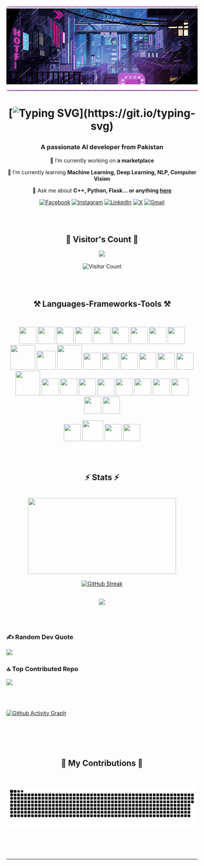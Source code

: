 
<img src="https://raw.githubusercontent.com/faizanzahid-ai/faizanzahid-ai/main/animated-dividing-line-image-0255.gif" width="1500" height="2" alt="Animated Dividing Line" />
<br>

<img src="https://raw.githubusercontent.com/faizanzahid-ai/faizanzahid-ai/main/xK.gif" width="1500" height="200" alt="" />

<img src="https://raw.githubusercontent.com/faizanzahid-ai/faizanzahid-ai/main/animated-dividing-line-image-0255.gif" width="1500" height="2" alt="Animated Dividing Line" />


<h1 align="center">
    

[![Typing SVG](https://readme-typing-svg.demolab.com?font=Righteous&size=35&color=045B62&pause=1000&center=true&vCenter=true&height=70&duration=4000&width=500&lines=Hello+Geeks!+👋;I'm+Ch+Faizan+Zahid;Let's+Grow+Together+🙂;Sophomore;AI+Student+👨‍🎓;+Python+Developer+🐍;+AI+Engineer+🤖;Happy+Coding+💻;I+Know+Nothing;Learning+Never+Stops+!!)](https://git.io/typing-svg)

</h1>



<h3 align="center">A passionate AI developer from Pakistan</h3>

<div align="center">
 
 🔭 I’m currently working on **a marketplace**
 
 🌱 I’m currently learning **Machine Learning, Deep Learning, NLP, Computer Vision**

💬 Ask me about **C++, Python, Flask... or anything [here](https://github.com/faizanzahid-ai)**


 </div>



<div align="center"> 

[![Facebook](https://img.shields.io/badge/Facebook-%231877F2.svg?logo=Facebook&logoColor=white&style=for-the-badge)](https://facebook.com/faizanzahid05) 
[![Instagram](https://img.shields.io/badge/Instagram-%23E4405F.svg?logo=Instagram&logoColor=white&style=for-the-badge)](https://instagram.com/faizanzahid_ai) 
[![LinkedIn](https://img.shields.io/badge/LinkedIn-%230077B5.svg?logo=linkedin&logoColor=white&style=for-the-badge)](https://linkedin.com/in/ch-faizan-zahid-ml) 
[![X](https://img.shields.io/badge/X-black.svg?logo=X&logoColor=white&style=for-the-badge)](https://x.com/ChFaizan788) 
[![Gmail](https://img.shields.io/badge/Gmail-D14836.svg?logo=Gmail&logoColor=white&style=for-the-badge)](mailto:ch.faizan.zahid788@gmail.com)

</div>


<br><br>

<div align="center">
  
<h2>👀 Visitor's Count 👀</h2>

![](https://komarev.com/ghpvc/?username=faizanzahid-ai&color=ff69b4)


![Visitor Count](https://profile-counter.glitch.me/{faizanzahid-ai}/count.svg) 

  
</div>

<br><br>



<h2 align="center">⚒️ Languages-Frameworks-Tools ⚒️</h2>
<br/>
<div align="center">


<img height="45px" width="45px" src="https://cdn.simpleicons.org/c++/007EFF" /> <!-- Steel Blue -->
<img height="45px" width="45px" src="https://cdn.simpleicons.org/html5/A020F0" /> <!-- HTML5 Red -->
<img height="45px" width="45px" src="https://cdn.simpleicons.org/css3/FFE600" /> <!-- CSS3 Blue -->
<img height="45px" width="45px" src="https://cdn.simpleicons.org/python/8A2BE2" /> <!-- Python Green -->
<img height="45px" width="45px" src="https://cdn.simpleicons.org/github/FF4500" /> <!-- GitHub Charcoal -->
<img height="45px" width="45px" src="https://cdn.simpleicons.org/gitlab/DC143C" /> <!-- GitLab Orange -->
<img height="45px" width="45px" src="https://cdn.simpleicons.org/git/CCFF00" /> <!-- Git Black -->
<img height="45px" width="45px" src="https://cdn.simpleicons.org/pandas/FF1493" /> <!-- Pandas Dark Green -->
<img height="45px" width="45px" src="https://cdn.simpleicons.org/scipy/FFE600" /> <!-- SciPy Grey -->
<img height="65px" width="65px" src="https://cdn.simpleicons.org/scikitlearn/4169E1" /> <!-- Scikit-learn Blue -->
<img height="50px" width="50px" src="https://cdn.simpleicons.org/flask/FF1493" /> <!-- Flask Black -->
<img height="65px" width="65px" src="https://cdn.simpleicons.org/mysql/8F00FF" /> <!-- MySQL Blue -->
<img height="45px" width="45px" src="https://cdn.simpleicons.org/node.js/00A86B" /> <!-- Node.js Green -->
<img height="45px" width="45px" src="https://cdn.simpleicons.org/anaconda/52A849" /> <!-- Anaconda Green -->
<img height="45px" width="45px" src="https://cdn.simpleicons.org/numpy/2EE59D" /> <!-- NumPy Dark Green -->
<img height="45px" width="45px" src="https://cdn.simpleicons.org/pycharm/32CD32" /> <!-- PyCharm Black -->
<img height="45px" width="45px" src="https://cdn.simpleicons.org/.net/FF0800" /> <!-- .NET Blue -->
<img height="45px" width="45px" src="https://cdn.simpleicons.org/android/32CD32" /> <!-- Android Green -->
<img height="65px" width="65px" src="https://cdn.simpleicons.org/activision/00A9E0" /> <!-- Activision Blue -->
<img height="45px" width="45px" src="https://cdn.simpleicons.org/affinity/00E5FF" /> <!-- Affinity Teal -->
<img height="45px" width="45px" src="https://cdn.simpleicons.org/bootstrap/E75480" /> <!-- Bootstrap Purple -->
<img height="45px" width="45px" src="https://cdn.simpleicons.org/unrealengine/39FF14" /> <!-- Unreal Engine Gray -->
<img height="45px" width="45px" src="https://cdn.simpleicons.org/ubisoft/FE5B00" /> <!-- Ubisoft Orange -->
<img height="45px" width="45px" src="https://cdn.simpleicons.org/blender/F26A1F" /> <!-- Blender Medium Orange -->
<img height="45px" width="45px" src="https://cdn.simpleicons.org/unity/9400D3" /> <!-- Unity Black -->
<img height="45px" width="45px" src="https://cdn.simpleicons.org/godotengine/FF00CC" /> <!-- Godot Pink -->
<img height="45px" width="45px" src="https://cdn.simpleicons.org/gameloft/FF4500" /> <!-- Gameloft Orange -->
<img height="45px" width="45px" src="https://cdn.simpleicons.org/epicgames/FF1E00" /> <!-- Epic Games Gray -->
<img height="45px" width="45px" src="https://cdn.simpleicons.org/eslgaming/DAA520" /> <!-- ESL Gaming Dark -->

<img height="45px" width="45px" src="https://cdn.simpleicons.org/rockstargames/FF0099" /> <!-- Rockstar Games Medium Orange -->
<img height="55px" width="55px" src="https://cdn.simpleicons.org/republicofgamers/0085CF" /> <!-- Republic of Gamers Blue -->
<img height="45px" width="45px" src="https://cdn.simpleicons.org/riotgames/8A2BE2"/> <!-- Riot Games Red -->
<img height="45px" width="45px" src="https://cdn.simpleicons.org/gamedeveloper/CE2029" /> <!-- Game Developer Green -->




<br><br>

</div>

<h2 align="center">⚡ Stats ⚡</h2>
<br>

<div align=center>
  
<img src="https://github-readme-stats.vercel.app/api?username=faizanzahid-ai&theme=radical&hide_border=false&include_all_commits=false&count_private=false" width="390" height="200">

[![GitHub Streak](https://github-readme-streak-stats.herokuapp.com?user=faizanzahid-ai&theme=tokyonight&border_radius=5.2&short_numbers=true&date_format=j%20M%5B%20Y%5D)](https://git.io/streak-stats)


<br/>

<img src="https://github-readme-stats.vercel.app/api/top-langs/?username=faizanzahid-ai&theme=radical&hide_border=false&include_all_commits=false&count_private=false&layout=compact" width="325">

</div>

<br><br>

### ✍️ Random Dev Quote
![](https://quotes-github-readme.vercel.app/api?type=vetical&theme=radical)

### 🔝 Top Contributed Repo
![](https://github-contributor-stats.vercel.app/api?username=faizanzahid-ai&limit=5&theme=dark&combine_all_yearly_contributions=true)

<br><br>

[![Github Activity Graph](https://github-readme-activity-graph.vercel.app/graph?username=faizanzahid-ai&theme=rogue)](https://github.com/faizanzahid-a/github-readme-activity-graph)




<br><br>
<br><br>
<div align="center">
  <h2>🐍 My Contributions 🐍</h2>
  <br>

![](https://raw.githubusercontent.com/CompetitiveLin/Snake-in-Contribution-Grid/output/github-contribution-grid-snake.svg)
  
  <br/><br/><br/>
</div>

<hr/>


<!-- Proudly created with GPRM ( https://gprm.itsvg.in ) -->

